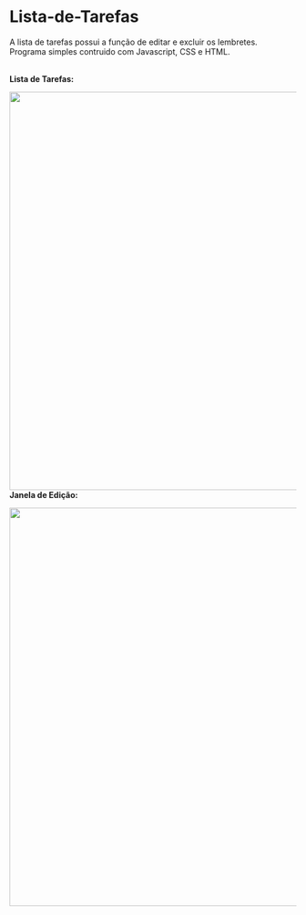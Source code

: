 # Lista-de-Tarefas

A lista de tarefas possui a função de editar e excluir os lembretes. <br/> Programa simples contruido com Javascript, CSS e HTML. 
<br/><br/>
<p><b>Lista de Tarefas:<b/><p/>
<img src="https://user-images.githubusercontent.com/89361754/156945666-ca124556-f9b6-4995-a671-447eddf7bb8b.JPG" style="float:right;width:700px">
<br/>
<p><b>Janela de Edição:<b/><p/>
<img src="https://user-images.githubusercontent.com/89361754/156945681-1e1e7526-0364-415d-9805-14f8b6b2ffae.JPG" style="float:right;width:700px">
